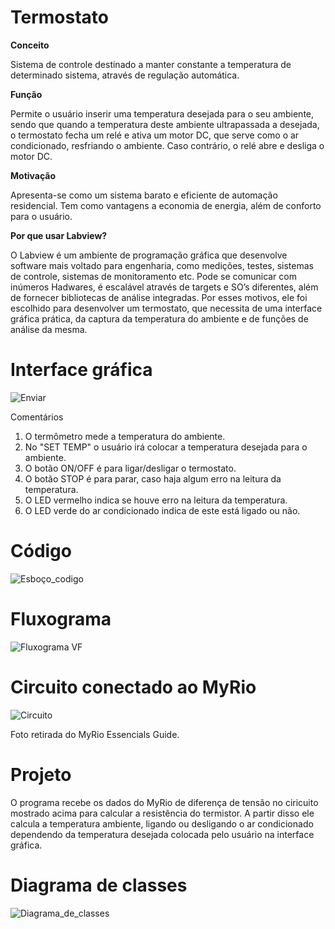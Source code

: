 # Termostato

**Conceito**  

Sistema de controle destinado a manter constante a temperatura de determinado sistema, através de regulação automática.  

**Função**  

Permite o usuário inserir uma temperatura desejada para o seu ambiente, sendo que quando a temperatura deste ambiente ultrapassada a desejada, o termostato fecha um relé e ativa um motor DC, que serve como o ar condicionado, resfriando o ambiente. Caso contrário, o relé abre e desliga o motor DC.  

**Motivação**  

Apresenta-se como um sistema barato e eficiente de automação residencial. Tem como vantagens a economia de energia, além de conforto para o usuário.

**Por que usar Labview?**

O Labview é um ambiente de programação gráfica que desenvolve software mais voltado para engenharia, como medições, testes, sistemas de controle, sistemas de monitoramento etc. Pode se comunicar com inúmeros Hadwares, é escalável através de targets e SO’s diferentes, além de fornecer bibliotecas de análise integradas. Por esses motivos, ele foi escolhido para desenvolver um termostato, que necessita de uma interface gráfica prática, da captura da temperatura do ambiente e de funções de análise da mesma.

# Interface gráfica
![Enviar](https://user-images.githubusercontent.com/48916663/60512943-54a63f00-9cac-11e9-9552-c1e8729912d3.PNG)


 
Comentários

1. O termômetro mede a temperatura do ambiente.
2. No "SET TEMP" o usuário irá colocar a temperatura desejada para o ambiente.
3. O botão ON/OFF é para ligar/desligar o termostato.
4. O botão STOP é para parar, caso haja algum erro na leitura da temperatura.
5. O LED vermelho indica se houve erro na leitura da temperatura.
6. O LED verde do ar condicionado indica de este está ligado ou não.

# Código

![Esboço_codigo](https://user-images.githubusercontent.com/48916663/59769312-41db4580-927c-11e9-8d53-a46221c9b056.PNG)

# Fluxograma

![Fluxograma VF](https://user-images.githubusercontent.com/48916663/60437612-1e51bc80-9be5-11e9-834a-558c54031f27.png)

# Circuito conectado ao MyRio

![Circuito](https://user-images.githubusercontent.com/48916663/60438084-3f66dd00-9be6-11e9-8eb8-5518f93009cc.PNG)

Foto retirada do MyRio Essencials Guide.

# Projeto

O programa recebe os dados do MyRio de diferença de tensão no ciricuito mostrado acima para calcular a resistência do termistor. A partir disso ele calcula a temperatura ambiente, ligando ou desligando o ar condicionado dependendo da temperatura desejada colocada pelo usuário na interface gráfica. 

# Diagrama de classes

![Diagrama_de_classes](https://user-images.githubusercontent.com/48916663/60512476-0b092480-9cab-11e9-809d-e284ee5899c5.PNG)
